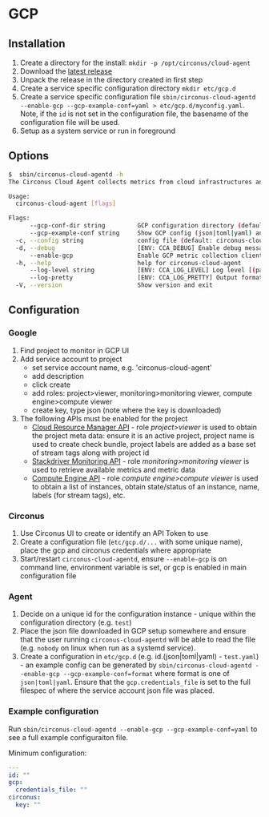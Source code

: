 # GCP

## Installation

1. Create a directory for the install: `mkdir -p /opt/circonus/cloud-agent`
1. Download the [latest release](https://github.com/circonus-labs/circonus-cloud-agent/releases/latest)
1. Unpack the release in the directory created in first step
1. Create a service specific configuration directory `mkdir etc/gcp.d`
1. Create a service specific configuration file `sbin/circonus-cloud-agentd --enable-gcp --gcp-example-conf=yaml > etc/gcp.d/myconfig.yaml`. Note, if the `id` is not set in the configuration file, the basename of the configuration file will be used.
1. Setup as a system service or run in foreground

## Options

```sh
$  sbin/circonus-cloud-agentd -h
The Circonus Cloud Agent collects metrics from cloud infrastructures and fowards them to Circonus.

Usage:
  circonus-cloud-agent [flags]

Flags:
      --gcp-conf-dir string         GCP configuration directory (default "/opt/circonus/cloud-agent/etc/gcp.d")
      --gcp-example-conf string     Show GCP config (json|toml|yaml) and exit
  -c, --config string               config file (default: circonus-cloud-agent.yaml|.json|.toml)
  -d, --debug                       [ENV: CCA_DEBUG] Enable debug messages
      --enable-gcp                  Enable GCP metric collection client
  -h, --help                        help for circonus-cloud-agent
      --log-level string            [ENV: CCA_LOG_LEVEL] Log level [(panic|fatal|error|warn|info|debug|disabled)] (default "info")
      --log-pretty                  [ENV: CCA_LOG_PRETTY] Output formatted/colored log lines [ignored on windows]
  -V, --version                     Show version and exit
```

## Configuration

### Google

1. Find project to monitor in GCP UI
1. Add service account to project
   * set service account name, e.g. 'circonus-cloud-agent'
   * add description
   * click create
   * add roles: project>viewer, monitoring>monitoring viewer, compute engine>compute viewer
   * create key, type json (note where the key is downloaded)
1. The following APIs must be enabled for the project
   * [Cloud Resource Manager API](https://console.cloud.google.com/apis/library/cloudresourcemanager.googleapis.com) - role _project>viewer_ is used to obtain the project meta data: ensure it is an active project, project name is used to create check bundle, project labels are added as a base set of stream tags along with project id
   * [Stackdriver Monitoring API](https://console.cloud.google.com/apis/library/monitoring.googleapis.com) - role _monitoring>monitoring viewer_ is used to retrieve available metrics and metric data
   * [Compute Engine API](https://console.cloud.google.com/apis/library/compute.googleapis.com) - role _compute engine>compute viewer_ is used to obtain a list of instances, obtain state/status of an instance, name, labels (for stream tags), etc.

### Circonus

1. Use Circonus UI to create or identify an API Token to use
1. Create a configuration file (`etc/gcp.d/...` with some unique name), place the gcp and circonus credentials where appropriate
1. Start/restart `circonus-cloud-agentd`, ensure `--enable-gcp` is on command line, environment variable is set, or gcp is enabled in main configuration file

### Agent

1. Decide on a unique id for the configuration instance - unique within the configuration directory (e.g. `test`)
1. Place the json file downloaded in GCP setup somewhere and ensure that the user running `circonus-cloud-agentd` will be able to read the file (e.g. `nobody` on linux when run as a systemd service).
1. Create a configuration in `etc/gcp.d` (e.g. id.(json|toml|yaml) - `test.yaml`) - an example config can be generated by `sbin/circonus-cloud-agentd --enable-gcp --gcp-example-conf=format` where format is one of `json|toml|yaml`. Ensure that the `gcp.credentials_file` is set to the full filespec of where the service account json file was placed.

### Example configuration

Run `sbin/circonus-cloud-agentd --enable-gcp --gcp-example-conf=yaml` to see a full example configuraiton file.

Minimum configuration:

```yaml
---
id: ""
gcp:
  credentials_file: ""
circonus:
  key: ""
```
